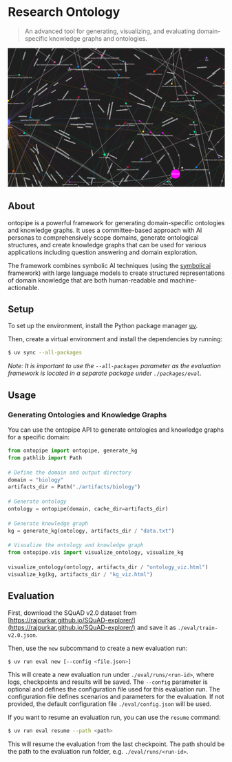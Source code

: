 # Research Ontology

> An advanced tool for generating, visualizing, and evaluating domain-specific knowledge graphs and ontologies.

<div align="center">
  <img src=".assets/kg-zoom.png" alt="Knowledge Graph Visualization" width="800"/>
</div>

## About

ontopipe is a powerful framework for generating domain-specific ontologies and knowledge graphs. It uses a committee-based approach with AI personas to comprehensively scope domains, generate ontological structures, and create knowledge graphs that can be used for various applications including question answering and domain exploration.

The framework combines symbolic AI techniques (using the [symbolicai](https://github.com/ExtensityAI/symbolicai) framework) with large language models to create structured representations of domain knowledge that are both human-readable and machine-actionable.

## Setup

To set up the environment, install the Python package manager [uv](https://github.com/astral-sh/uv).

Then, create a virtual environment and install the dependencies by running:

```bash
$ uv sync --all-packages
```

_Note: It is important to use the `--all-packages` parameter as the evaluation framework is located in a separate package under `./packages/eval`._

## Usage

### Generating Ontologies and Knowledge Graphs

You can use the ontopipe API to generate ontologies and knowledge graphs for a specific domain:

```python
from ontopipe import ontopipe, generate_kg
from pathlib import Path

# Define the domain and output directory
domain = "biology"
artifacts_dir = Path("./artifacts/biology")

# Generate ontology
ontology = ontopipe(domain, cache_dir=artifacts_dir)

# Generate knowledge graph
kg = generate_kg(ontology, artifacts_dir / "data.txt")

# Visualize the ontology and knowledge graph
from ontopipe.vis import visualize_ontology, visualize_kg

visualize_ontology(ontology, artifacts_dir / "ontology_viz.html")
visualize_kg(kg, artifacts_dir / "kg_viz.html")
```

## Evaluation

First, download the SQuAD v2.0 dataset from [https://rajpurkar.github.io/SQuAD-explorer/](https://rajpurkar.github.io/SQuAD-explorer/) and save it as `./eval/train-v2.0.json`.

Then, use the `new` subcommand to create a new evaluation run:

```bash
$ uv run eval new [--config <file.json>]
```

This will create a new evaluation run under `./eval/runs/<run-id>`, where logs, checkpoints and results will be saved. The `--config` parameter is optional and defines the configuration file used for this evaluation run. The configuration file defines scenarios and parameters for the evaluation. If not provided, the default configuration file `./eval/config.json` will be used.

If you want to resume an evaluation run, you can use the `resume` command:

```bash
$ uv run eval resume --path <path>
```

This will resume the evaluation from the last checkpoint. The path should be the path to the evaluation run folder, e.g. `./eval/runs/<run-id>`.
